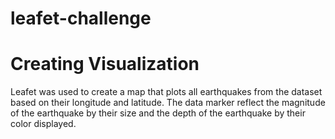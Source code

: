 # leafet-challenge

# Creating Visualization
Leafet was used to create a map that plots all earthquakes from the dataset based on their longitude and latitude. The data marker reflect the magnitude of the earthquake by their size and the depth of the earthquake by their color displayed.

